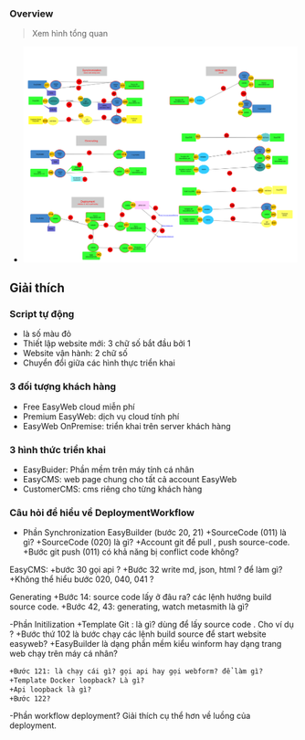 

### Overview
> Xem hình tổng quan

- ![flow](DeploymentWorkflow.png)

## Giải thích

### Script tự động
- là số màu đỏ 
- Thiết lập website mới: 3 chữ số bắt đầu bởi 1
- Website vận hành: 2 chữ số 
- Chuyển đổi giữa các hình thực triển khai 

### 3 đối tượng khách hàng
- Free EasyWeb cloud miễn phí 
- Premium EasyWeb: dịch vụ cloud tính phí
- EasyWeb OnPremise: triển khai trên server khách hàng

### 3 hình thức triển khai
- EasyBuider: Phần mềm trên máy tính cá nhân
- EasyCMS: web page chung cho tất cả account EasyWeb
- CustomerCMS: cms riêng cho từng khách hàng

### Câu hỏi để hiểu về DeploymentWorkflow
- Phần Synchronization
EasyBuilder (bước 20, 21)
	+SourceCode (011) là gì?
	+SourceCode (020) là gì?
	+Account git để pull , push source-code.
	+Bước git push (011) có khả năng bị conflict code không?
	
EasyCMS:
	+bước 30 gọi api ?
	+Bước 32 write md, json, html ? để làm gì?
	+Không thể hiểu bước 020, 040, 041 ?

Generating
	+Bước 14: source code lấy ở đâu ra? các lệnh hướng build source code.
	+Bước 42, 43: generating, watch metasmith là gì?

-Phần Initilization
	+Template Git : là gì? dùng để lấy source code . Cho ví dụ ?
	+Bước thứ 102 là bước chạy các lệnh build source để start website easyweb?
	+EasyBuilder là dạng phần mềm kiểu winform hay dạng trang web chạy trên máy cá nhân?

	+Bước 121: là chạy cái gì? gọi api hay gọi webform? để làm gì?
	+Template Docker loopback? Là gì?
	+Api loopback là gì?
	+Bước 122?
	
-Phần workflow deployment? Giải thích cụ thể hơn về luồng của deployment.


    
    
